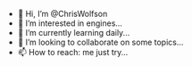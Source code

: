 - 👋 Hi, I’m @ChrisWolfson
- 👀 I’m interested in engines...
- 🌱 I’m currently learning daily...
- 💞️ I’m looking to collaborate on some topics...
- 📫 How to reach: me just try...

<!---
ChrisWolfson/ChrisWolfson is a ✨ special ✨ repository because its `README.md` (this file) appears on your GitHub profile.
You can click the Preview link to take a look at your changes.
--->
